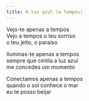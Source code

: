 ```yaml
---
title: A luz azul (a tempos)
---
```


Vejo-te apenas a tempos  
Vejo a tempos o teu sorriso  
o teu jeito, o paraíso  

Iluminas-te apenas a tempos  
sempre que cintila a luz azul  
me concedes um momento  

Conectamos apenas a tempos  
quando o sol conhece o mar  
eu te posso beijar  
